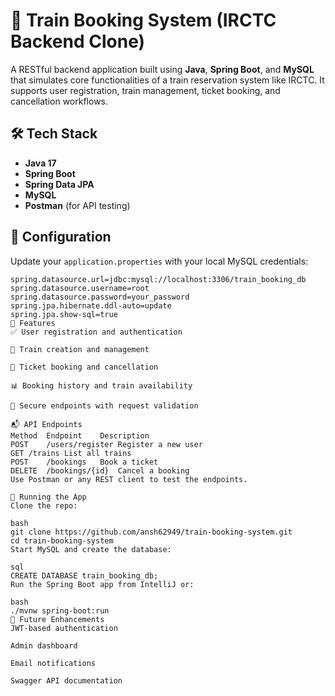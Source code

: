# 🚆 Train Booking System (IRCTC Backend Clone)

A RESTful backend application built using **Java**, **Spring Boot**, and **MySQL** that simulates core functionalities of a train reservation system like IRCTC. It supports user registration, train management, ticket booking, and cancellation workflows.

## 🛠️ Tech Stack

- **Java 17**
- **Spring Boot**
- **Spring Data JPA**
- **MySQL**
- **Postman** (for API testing)



## 🔧 Configuration

Update your `application.properties` with your local MySQL credentials:

```properties
spring.datasource.url=jdbc:mysql://localhost:3306/train_booking_db
spring.datasource.username=root
spring.datasource.password=your_password
spring.jpa.hibernate.ddl-auto=update
spring.jpa.show-sql=true
🚀 Features
✅ User registration and authentication

🚉 Train creation and management

🎫 Ticket booking and cancellation

📊 Booking history and train availability

🔐 Secure endpoints with request validation

📬 API Endpoints
Method	Endpoint	Description
POST	/users/register	Register a new user
GET	/trains	List all trains
POST	/bookings	Book a ticket
DELETE	/bookings/{id}	Cancel a booking
Use Postman or any REST client to test the endpoints.

🧪 Running the App
Clone the repo:

bash
git clone https://github.com/ansh62949/train-booking-system.git
cd train-booking-system
Start MySQL and create the database:

sql
CREATE DATABASE train_booking_db;
Run the Spring Boot app from IntelliJ or:

bash
./mvnw spring-boot:run
📌 Future Enhancements
JWT-based authentication

Admin dashboard

Email notifications

Swagger API documentation
